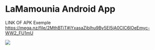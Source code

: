# LaMamounia Android App
LINK OF APK Exemple
https://mega.nz/file/2MthBTiT#iYxasaZiblhu9By5El5jA0CIC6lOeEmyc-WW2_FU1mU

![](https://i.ibb.co/7Xc4SXt/Hotel-App.png)
